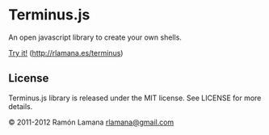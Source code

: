 Terminus.js
===========================

An open javascript library to create your own shells.

<a href="http://rlamana.es/terminus">Try it!</a> (http://rlamana.es/terminus)

License
-------

Terminus.js library is released under the MIT license. See LICENSE for more details.

© 2011-2012 Ramón Lamana <rlamana@gmail.com>